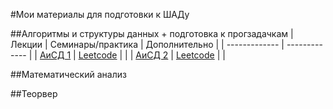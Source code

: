 #Мои материалы для подготовки к ШАДу

##Алгоритмы и структуры данных + подготовка к прогзадачкам
| Лекции  | Семинары/практика | Дополнительно |
| ------------- | ------------- |
| [АиСД 1](https://www.youtube.com/playlist?list=PL4_hYwCyhAvadJ5KZ4to2hWEjRvJnlNfv) | [Leetcode](https://leetcode.com/) |  |
| [АиСД 2](https://www.youtube.com/playlist?list=PL4_hYwCyhAvaJeKhXPw6KN81haxBTyRQ4) | [Leetcode](https://leetcode.com/) |  |

##Математический анализ

##Теорвер
